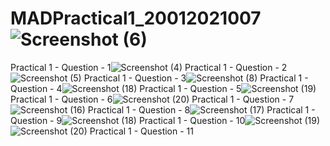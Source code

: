 # MADPractical1_20012021007![Screenshot (6)](https://user-images.githubusercontent.com/110403688/183351354-de23cc56-bd61-4eff-8ef2-ee9f619c76d4.png)
 Practical 1 - Question - 1![Screenshot (4)](https://user-images.githubusercontent.com/110403688/183720564-ed800bd7-56d2-45f0-88d7-32ad9168d32b.png)
 Practical 1 - Question - 2![Screenshot (5)](https://user-images.githubusercontent.com/110403688/183720589-ccbac4a9-b54d-4c2c-a7da-3fc4a52b13f6.png)
 Practical 1 - Question - 3![Screenshot (8)](https://user-images.githubusercontent.com/110403688/183360019-852fae0e-370b-464b-869b-7fd5a2099f55.png)
 Practical 1 - Question - 4![Screenshot (18)](https://user-images.githubusercontent.com/110403688/183853795-1b5b330f-48de-4050-a0bd-a8c1e346d8c3.png)
 Practical 1 - Question - 5![Screenshot (19)](https://user-images.githubusercontent.com/110403688/183855779-652c83d7-3884-456b-a242-262abbba7937.png)
 Practical 1 - Question - 6![Screenshot (20)](https://user-images.githubusercontent.com/110403688/183859358-0d98766e-cc2e-4953-ab61-c2a38f871d97.png)
 Practical 1 - Question - 7![Screenshot (16)](https://user-images.githubusercontent.com/110403688/186212603-fea4675f-dd80-45eb-ba6a-f7441aa2b94c.png)
 Practical 1 - Question - 8![Screenshot (17)](https://user-images.githubusercontent.com/110403688/186213918-94cac65f-7a1f-471a-9031-1f0dde0ad1ca.png)
 Practical 1 - Question - 9![Screenshot (18)](https://user-images.githubusercontent.com/110403688/186216642-44d51693-83da-4faf-99b1-497591e754d4.png)
 Practical 1 - Question - 10![Screenshot (19)](https://user-images.githubusercontent.com/110403688/186218630-e4cfe26c-6347-4b37-ba18-bc7a6e2b31d4.png)
![Screenshot (20)](https://user-images.githubusercontent.com/110403688/186218656-d75ba59e-d7cb-4c57-acc5-826c3436e33b.png)
 Practical 1 - Question - 11

